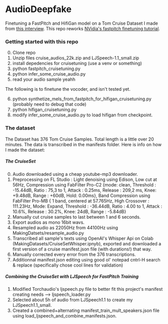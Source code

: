 # AudioDeepfake
Finetuning a FastPitch and HifiGan model on a Tom Cruise Dataset I made from [this interview](https://www.youtube.com/watch?v=P_1TZ4gYA2s).
This repo reworks [NVidia's fastpitch finetuning tutorial](https://github.com/NVIDIA/NeMo/blob/main/tutorials/tts/FastPitch_Finetuning.ipynb).

### Getting started with this repo

0. Clone repo
1. Unzip files cruise_audios_22k.zip and LJSpeech-1.1_small.zip
2. install depedencies for cruisetuning (use a venv or something) 
3. python fastpitch_cruisetuning.py
4. python infer_some_cruise_audio.py
5. read your audio sample yeahh

The following is to finetune the vocoder, and isn't tested yet.

6. python synthetize_mels_from_fastpitch_for_hifigan_cruisetuning.py (probably need to debug that code)
7. python hifigan_cruisetuning.py
8. modify infer_some_cruise_audio.py to load hifigan from checkpoint.

### The dataset

The Dataset has 376 Tom Cruise Samples. Total length is a little over 20 minutes. The data is transcribed in the manifests folder. Here is info on how I made the dataset:

##### The CruiseSet

0. Audio downloaded using a cheap youtube-mp3 downloader.
1. Preprocessing on FL Studio : Light denoising using Edison, Low cut at 56Hz, Compression using FabFilter Pro-C2 {mode: clean, Threshold : -15.44dB, Ratio : 75,3 to 1, Attack : 0.25ms, Release : 209,2 ms, Knee: +9.48dB, Range : +60dB, Hold: 0.00ms}, Band Compression using FabFilter Pro-MB { 1 band, centered at 57.765Hz, High Crossover : 111.23Hz, Mode: Expand, Threshold : -36.44dB, Ratio : 4.00 to 1, Attack : 10.6%, Release : 30.2%, Knee: 24dB, Range : -5.84dB}
2. Manually cut cruise samples to last between 1 and 6 seconds.
3. Export audios as mono 16bit wavs.
4. Resampled audio as 22050Hz from 44100Hz using MakingDatsets/resample_audio.py
5. Transcribed all sample's texts using OpenAI's Whisper Api on Colab (MakingDatasets/CruiseSetWhisper.ipnyb), exported and downloaded a first version of a cruise manifest.json file (with durations!) that way.
6. Manually corrected every error from the 376 transcriptions.
7. Additionnal manifest.json editing using good ol' notepad cntrl-H search & replace (specifically chose cool lines for validation)

##### Combining the CruiseSet with LJSpeech for FastPitch Training

1. Modified Torchaudio's ljspeech.py file to better fit this project's manifest creating needs --> ljspeech_loader.py
2. Selected about 5h of audio from LJSpeech1.1 to create my LJSpeech1.1_small.
3. Created a combined+alternating manifest_train_mult_speakers.json file using load_ljspeech_and_combine_manifests.json.

